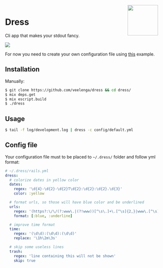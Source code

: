 <img src='https://media.githubusercontent.com/media/veelenga/ss/master/dress/logo.png' width='100' align='right'>

# Dress

Cli app that makes your stdout fancy.

![](https://media.githubusercontent.com/media/veelenga/ss/master/dress/demo.gif)

For now you need to create your own configuration file using [this](https://github.com/veelenga/dress/blob/master/config/default.yml) example.

## Installation

Manually:

```sh
$ git clone https://github.com/veelenga/dress && cd dress/
$ mix deps.get
$ mix escript.build
$ ./dress
```

## Usage

```sh
$ tail -f log/development.log | dress -c config/default.yml
```

## Config file

Your configuration file must to be placed to `~/.dress/` folder and follow yml format:

```yml
# ~/.dress/rails.yml
dress:
  # colorize dates in yellow color
  dates:
    regex: '\d{4}-\d{2}-\d{2}T\d{2}:\d{2}:\d{2}.\d{3}'
    color: :yellow

  # format urls, so those will have blue color and be underlined
  urls:
    regex: '(https?:\/\/(?:www\.|(?!www))[^\s\.]+\.[^\s]{2,}|www\.[^\s]+\.[^\s]{2,})'
    format: [:blue, :underline]

  # improve time format
  time:
    regex: '(\d\d):(\d\d):(\d\d)'
    replace: '\1h\2m\3s'

  # skip some useless lines
  trash:
    regex: 'line containing this will not be shown'
    skip: true
```
